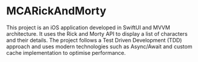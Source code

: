 # MCARickAndMorty
This project is an iOS application developed in SwiftUI and MVVM architecture. It uses the Rick and Morty API to display a list of characters and their details. The project follows a Test Driven Development (TDD) approach and uses modern technologies such as Async/Await and custom cache implementation to optimise performance.
